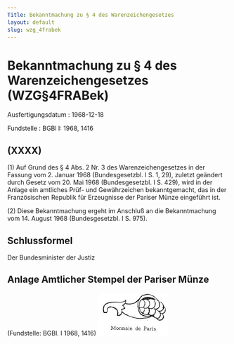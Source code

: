 ```yaml
---
Title: Bekanntmachung zu § 4 des Warenzeichengesetzes
layout: default
slug: wzg_4frabek
---
```


# Bekanntmachung zu § 4 des Warenzeichengesetzes (WZG§4FRABek)

Ausfertigungsdatum
:   1968-12-18

Fundstelle
:   BGBl I: 1968, 1416



## (XXXX)

(1) Auf Grund des § 4 Abs. 2 Nr. 3 des Warenzeichengesetzes in der
Fassung vom 2. Januar 1968 (Bundesgesetzbl. I S. 1, 29), zuletzt
geändert durch Gesetz vom 20. Mai 1968 (Bundesgesetzbl. I S. 429),
wird in der Anlage ein amtliches Prüf- und Gewährzeichen
bekanntgemacht, das in der Französischen Republik für Erzeugnisse der
Pariser Münze eingeführt ist.

(2) Diese Bekanntmachung ergeht im Anschluß an die Bekanntmachung vom
14\. August 1968 (Bundesgesetzbl. I S. 975).


## Schlussformel

Der Bundesminister der Justiz


## Anlage Amtlicher Stempel der Pariser Münze

(Fundstelle: BGBl. I 1968, 1416)
![bgbl1_1968_j1416_0010.jpg](bgbl1_1968_j1416_0010.jpg)
